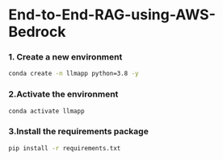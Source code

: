 # End-to-End-RAG-using-AWS-Bedrock
### 1. Create a new environment

```bash
conda create -n llmapp python=3.8 -y
```

### 2.Activate the environment
```bash
conda activate llmapp
```

### 3.Install the requirements package
```bash
pip install -r requirements.txt
```
